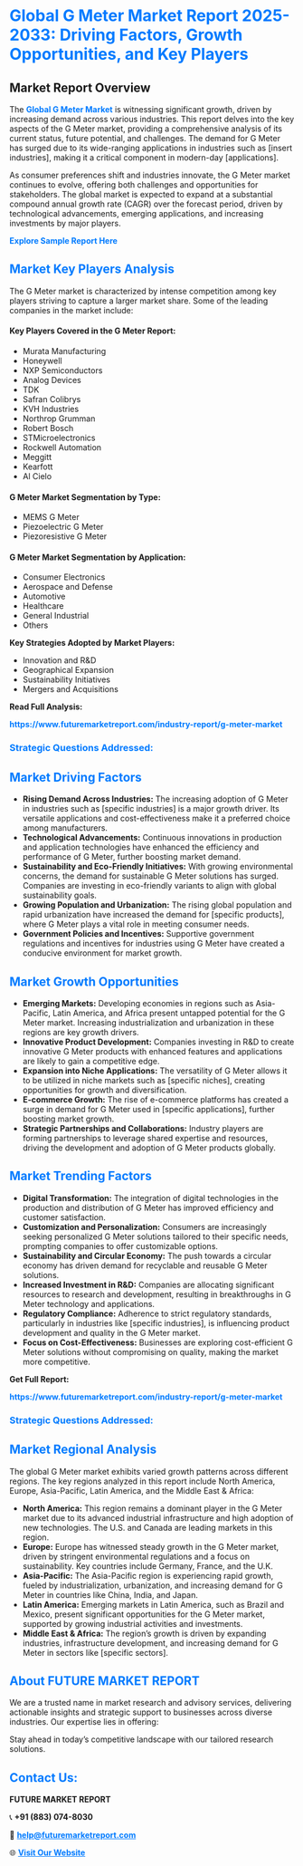 <h1 style="color: #007BFF;">Global G Meter Market Report 2025-2033: Driving Factors, Growth Opportunities, and Key Players</h1>

<section id="overview">
<h2>Market Report Overview</h2>
<p>The <a href="https://www.futuremarketreport.com/industry-report/g-meter-market" style="color: #007BFF; text-decoration: none;"><strong>Global G Meter Market</strong></a> is witnessing significant growth, driven by increasing demand across various industries. This report delves into the key aspects of the G Meter market, providing a comprehensive analysis of its current status, future potential, and challenges. The demand for G Meter has surged due to its wide-ranging applications in industries such as [insert industries], making it a critical component in modern-day [applications].</p>
<p>As consumer preferences shift and industries innovate, the G Meter market continues to evolve, offering both challenges and opportunities for stakeholders. The global market is expected to expand at a substantial compound annual growth rate (CAGR) over the forecast period, driven by technological advancements, emerging applications, and increasing investments by major players.</p>
</section>

<section id="overview">
<p><a href="https://www.futuremarketreport.com/request-sample/reportId=115231" style="color: #007BFF; text-decoration: none;"><strong>Explore Sample Report Here</strong></a></p>
</section>

<section id="key-players">
<h2 style="color: #007BFF;">Market Key Players Analysis</h2>
<p>The G Meter market is characterized by intense competition among key players striving to capture a larger market share. Some of the leading companies in the market include:</p>
<h4>Key Players Covered in the G Meter Report:</h4>
<ul><li>Murata Manufacturing</li><li>Honeywell</li><li>NXP Semiconductors</li><li>Analog Devices</li><li>TDK</li><li>Safran Colibrys</li><li>KVH Industries</li><li>Northrop Grumman</li><li>Robert Bosch</li><li>STMicroelectronics</li><li>Rockwell Automation</li><li>Meggitt</li><li>Kearfott</li><li>Al Cielo</li></ul>
<h4>G Meter Market Segmentation by Type:</h4>
<ul><li>MEMS G Meter</li><li>Piezoelectric G Meter</li><li>Piezoresistive G Meter</li></ul>

<h4>G Meter Market Segmentation by Application:</h4>
<ul><li>Consumer Electronics</li><li>Aerospace and Defense</li><li>Automotive</li><li>Healthcare</li><li>General Industrial</li><li>Others</li></ul>
<p><strong>Key Strategies Adopted by Market Players:</strong></p>
<ul>
<li>Innovation and R&D</li>
<li>Geographical Expansion</li>
<li>Sustainability Initiatives</li>
<li>Mergers and Acquisitions</li>
</ul>
</section>

<section>
<p><strong>Read Full Analysis: </strong></p><a href="https://www.futuremarketreport.com/industry-report/g-meter-market" style="color: #007BFF; text-decoration: none;"><strong>https://www.futuremarketreport.com/industry-report/g-meter-market</strong></a>
<h3 style="color: #007BFF;">Strategic Questions Addressed:</h3>
</section>

<section id="driving-factors">
<h2 style="color: #007BFF;">Market Driving Factors</h2>
<ul>
<li><strong>Rising Demand Across Industries:</strong> The increasing adoption of G Meter in industries such as [specific industries] is a major growth driver. Its versatile applications and cost-effectiveness make it a preferred choice among manufacturers.</li>
<li><strong>Technological Advancements:</strong> Continuous innovations in production and application technologies have enhanced the efficiency and performance of G Meter, further boosting market demand.</li>
<li><strong>Sustainability and Eco-Friendly Initiatives:</strong> With growing environmental concerns, the demand for sustainable G Meter solutions has surged. Companies are investing in eco-friendly variants to align with global sustainability goals.</li>
<li><strong>Growing Population and Urbanization:</strong> The rising global population and rapid urbanization have increased the demand for [specific products], where G Meter plays a vital role in meeting consumer needs.</li>
<li><strong>Government Policies and Incentives:</strong> Supportive government regulations and incentives for industries using G Meter have created a conducive environment for market growth.</li>
</ul>
</section>

<section id="growth-opportunities">
<h2 style="color: #007BFF;">Market Growth Opportunities</h2>
<ul>
<li><strong>Emerging Markets:</strong> Developing economies in regions such as Asia-Pacific, Latin America, and Africa present untapped potential for the G Meter market. Increasing industrialization and urbanization in these regions are key growth drivers.</li>
<li><strong>Innovative Product Development:</strong> Companies investing in R&D to create innovative G Meter products with enhanced features and applications are likely to gain a competitive edge.</li>
<li><strong>Expansion into Niche Applications:</strong> The versatility of G Meter allows it to be utilized in niche markets such as [specific niches], creating opportunities for growth and diversification.</li>
<li><strong>E-commerce Growth:</strong> The rise of e-commerce platforms has created a surge in demand for G Meter used in [specific applications], further boosting market growth.</li>
<li><strong>Strategic Partnerships and Collaborations:</strong> Industry players are forming partnerships to leverage shared expertise and resources, driving the development and adoption of G Meter products globally.</li>
</ul>
</section>

<section id="trending-factors">
<h2 style="color: #007BFF;">Market Trending Factors</h2>
<ul>
<li><strong>Digital Transformation:</strong> The integration of digital technologies in the production and distribution of G Meter has improved efficiency and customer satisfaction.</li>
<li><strong>Customization and Personalization:</strong> Consumers are increasingly seeking personalized G Meter solutions tailored to their specific needs, prompting companies to offer customizable options.</li>
<li><strong>Sustainability and Circular Economy:</strong> The push towards a circular economy has driven demand for recyclable and reusable G Meter solutions.</li>
<li><strong>Increased Investment in R&D:</strong> Companies are allocating significant resources to research and development, resulting in breakthroughs in G Meter technology and applications.</li>
<li><strong>Regulatory Compliance:</strong> Adherence to strict regulatory standards, particularly in industries like [specific industries], is influencing product development and quality in the G Meter market.</li>
<li><strong>Focus on Cost-Effectiveness:</strong> Businesses are exploring cost-efficient G Meter solutions without compromising on quality, making the market more competitive.</li>
</ul>
</section>

<section>
<p><strong>Get Full Report: </strong></p><a href="https://www.futuremarketreport.com/industry-report/g-meter-market" style="color: #007BFF; text-decoration: none;"><strong>https://www.futuremarketreport.com/industry-report/g-meter-market</strong></a>
<h3 style="color: #007BFF;">Strategic Questions Addressed:</h3>
</section>


<section id="regional-analysis">
<h2 style="color: #007BFF;">Market Regional Analysis</h2>
<p>The global G Meter market exhibits varied growth patterns across different regions. The key regions analyzed in this report include North America, Europe, Asia-Pacific, Latin America, and the Middle East & Africa:</p>
<ul>
<li><strong>North America:</strong> This region remains a dominant player in the G Meter market due to its advanced industrial infrastructure and high adoption of new technologies. The U.S. and Canada are leading markets in this region.</li>
<li><strong>Europe:</strong> Europe has witnessed steady growth in the G Meter market, driven by stringent environmental regulations and a focus on sustainability. Key countries include Germany, France, and the U.K.</li>
<li><strong>Asia-Pacific:</strong> The Asia-Pacific region is experiencing rapid growth, fueled by industrialization, urbanization, and increasing demand for G Meter in countries like China, India, and Japan.</li>
<li><strong>Latin America:</strong> Emerging markets in Latin America, such as Brazil and Mexico, present significant opportunities for the G Meter market, supported by growing industrial activities and investments.</li>
<li><strong>Middle East & Africa:</strong> The region’s growth is driven by expanding industries, infrastructure development, and increasing demand for G Meter in sectors like [specific sectors].</li>
</ul>
</section>

<footer>
<h2 style="color: #007BFF;">About FUTURE MARKET REPORT</h2>
<p>We are a trusted name in market research and advisory services, delivering actionable insights and strategic support to businesses across diverse industries. Our expertise lies in offering:</p>

<p>Stay ahead in today’s competitive landscape with our tailored research solutions.</p>

<h2 style="color: #007BFF;">Contact Us:</h2>
<p><strong>FUTURE MARKET REPORT</strong></p>
<p>📞 <strong>+91 (883) 074-8030</strong></p>
<p>📧 <strong><a href="mailto:help@futuremarketreport.com" style="color: #007BFF;">help@futuremarketreport.com</a></strong></p>
<p>🌐 <strong><a href="https://www.futuremarketreport.com/" style="color: #007BFF;">Visit Our Website</a></strong></p>
</footer>